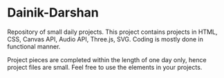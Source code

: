 # Dainik-Darshan
Repository of small daily projects. 
This project contains projects in HTML, CSS, Canvas API, Audio API, Three.js, SVG. Coding is mostly done in functional manner. 

Project pieces are completed within the length of one day only, hence project files are small. Feel free to use the elements in your projects.
